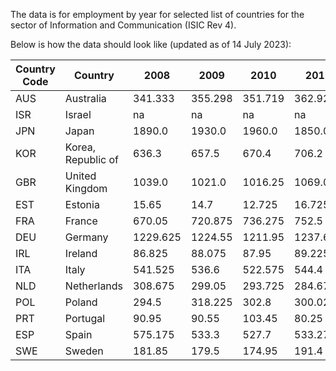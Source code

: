 The data is for employment by year for selected list of countries for the sector 
of Information and Communication (ISIC Rev 4). 

Below is how the data should look like (updated as of 14 July 2023):

|Country Code|Country  |2008   |2009   |2010   |2011   |2012   |2013   |2014   |2015   |2016   |2017   |2018   |2019    |2020    |2021    |2022|2023|
|------------|---------|-------|-------|-------|-------|-------|-------|-------|-------|-------|-------|-------|--------|--------|--------|----|----|
|AUS         |Australia|341.333|355.298|351.719|362.925|390.442|367.55 |381.61 |398.72 |401.40 |428.75 |456.69 |na      |na      |na      |na  |na  |
|ISR         |Israel   |na     |na     |na     |na     |na     |165.94 |174.00 |180.09 |185.82 |186.12 |199.95 |222.1281|233.5287|246.7509|na  |na  |
|JPN         |Japan    |1890.0 |1930.0 |1960.0 |1850.0 |1880.0 |1920.00|2030.00|2090.00|2070.00|2130.00|2200.00|2290.0  |2400.0  |2560.0  |na  |na  |
|KOR         |Korea, Republic of|636.3  |657.5  |670.4  |706.2  |706.6  |696.83 |718.33 |773.50 |783.58 |782.83 |837.33 |860.4167|846.6667|900.5833|na  |na  |
|GBR         |United Kingdom|1039.0 |1021.0 |1016.25|1069.0 |1120.25|1174.50|1202.75|1263.75|1263.75|1294.50|1306.00|1392.75 |1521.5  |1580.75 |na  |na  |
|EST         |Estonia  |15.65  |14.7   |12.725 |16.725 |18.475 |19.70  |22.07  |24.38  |27.30  |28.82  |28.18  |30.7    |29.65   |31.875  |na  |na  |
|FRA         |France   |670.05 |720.875|736.275|752.5  |744.975|701.00 |720.75 |747.15 |742.50 |792.73 |826.55 |874.8   |934.375 |982.625 |na  |na  |
|DEU         |Germany  |1229.625|1224.55|1211.95|1237.675|1280.375|1152.90|1164.20|1199.22|1259.58|1268.17|1324.12|1369.05 |na      |1579.975|na  |na  |
|IRL         |Ireland  |86.825 |88.075 |87.95  |89.225 |93.925 |95.75  |97.95  |101.70 |108.20 |115.47 |117.62 |123.575 |132.825 |148.725 |na  |na  |
|ITA         |Italy    |541.525|536.6  |522.575|544.4  |554.725|549.00 |551.38 |561.45 |562.05 |564.67 |602.85 |618.125 |623.725 |655.675 |na  |na  |
|NLD         |Netherlands|308.675|299.05 |293.725|284.675|283.45 |253.95 |244.75 |255.95 |272.27 |273.20 |282.62 |300.75  |309.45  |410.175 |na  |na  |
|POL         |Poland   |294.5  |318.225|302.8  |300.025|316.0  |330.82 |356.00 |369.00 |360.02 |378.98 |409.35 |430.4   |445.625 |486.1   |na  |na  |
|PRT         |Portugal |90.95  |90.55  |103.45 |80.25  |84.15  |89.47  |106.20 |103.53 |110.62 |114.85 |121.33 |134.05  |148.575 |175.85  |na  |na  |
|ESP         |Spain    |575.175|533.3  |527.7  |533.275|534.625|522.85 |515.62 |530.23 |545.60 |584.83 |584.88 |602.625 |613.025 |670.775 |na  |na  |
|SWE         |Sweden   |181.85 |179.5  |174.95 |191.4  |200.525|196.55 |197.07 |202.68 |207.43 |223.97 |239.20 |255.175 |269.9   |292.425 |na  |na  |
